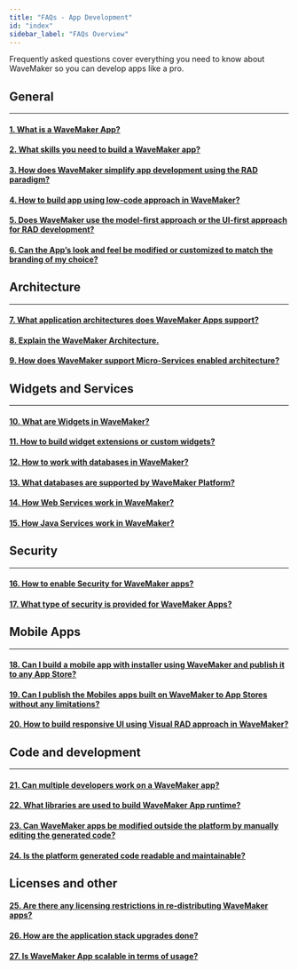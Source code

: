 ```yaml
---
title: "FAQs - App Development"
id: "index"
sidebar_label: "FAQs Overview"
---
```

Frequently asked questions cover everything you need to know about WaveMaker so you can develop apps like a pro.     

## General 
---
#### [1. What is a WaveMaker App?](/learn/app-development/wavemaker-app-development-faqs/what-is-wavemaker-app)

#### [2. What skills you need to build a WaveMaker app?](/learn/app-development/wavemaker-app-development-faqs/skills-need-to-build-wavemaker-app)

#### [3. How does WaveMaker simplify app development using the RAD paradigm?](/learn/app-development/wavemaker-app-development-faqs/app-development-using-rad)

#### [4. How to build app using low-code approach in WaveMaker?](/learn/app-development/wavemaker-app-development-faqs/build-app-using-low-code-approach)

#### [5. Does WaveMaker use the model-first approach or the UI-first approach for RAD development?](/learn/app-development/wavemaker-app-development-faqs/model-first-or-UI-first-rad-development)  

#### [6. Can the App’s look and feel be modified or customized to match the branding of my choice?](/learn/app-development/wavemaker-app-development-faqs/customizing-app-to-your-own-branding)

## Architecture 
---

#### [7. What application architectures does WaveMaker Apps support?](/learn/app-development/wavemaker-app-development-faqs/wavemaker-application-architecture)


#### [8. Explain the WaveMaker Architecture.](/learn/app-development/wavemaker-app-development-faqs/wavemaker-architecture)



#### [9. How does WaveMaker support Micro-Services enabled architecture?](/learn/app-development/wavemaker-app-development-faqs/micro-services-enabled-architecture) 


## Widgets and Services
---

#### [10. What are Widgets in WaveMaker?](/learn/app-development/wavemaker-app-development-faqs/widgets-in-wavemaker)   

#### [11. How to build widget extensions or custom widgets?](/learn/app-development/wavemaker-app-development-faqs/building-widget-extension-custom-widget)
#### [12. How to work with databases in WaveMaker?](/learn/app-development/wavemaker-app-development-faqs/database-in-wavemaker)  

#### [13. What databases are supported by WaveMaker Platform?](/learn/app-development/wavemaker-app-development-faqs/databases-supported-by-wavemaker-platform)  

#### [14. How Web Services work in WaveMaker?](/learn/app-development/wavemaker-app-development-faqs/web-services)  

#### [15. How Java Services work in WaveMaker?](/learn/app-development/wavemaker-app-development-faqs/java-services-in-wavemaker)  



## Security
---

#### [16. How to enable Security for WaveMaker apps?](/learn/app-development/wavemaker-app-development-faqs/security-in-wavemaker)


#### [17. What type of security is provided for WaveMaker Apps?](/learn/app-development/wavemaker-app-development-faqs/security-provided-for-wavemaker-apps)

## Mobile Apps
---



#### [18. Can I build a mobile app with installer using WaveMaker and publish it to any App Store?](/learn/app-development/wavemaker-app-development-faqs/publishing-app-to-app-store) 

#### [19. Can I publish the Mobiles apps built on WaveMaker to App Stores without any limitations?](/learn/app-development/wavemaker-app-development-faqs/publish-to-app-store-without-any-limitations)



#### [20. How to build responsive UI using Visual RAD approach in WaveMaker?](/learn/app-development/wavemaker-app-development-faqs/build-responsive-ui-using-visual-rad-approach)


## Code and development
---

#### [21. Can multiple developers work on a WaveMaker app?](/learn/app-development/wavemaker-app-development-faqs/working-with-multiple-developers)

#### [22. What libraries are used to build WaveMaker App runtime?](/learn/app-development/wavemaker-app-development-faqs/libraries-used-app-runtime)

#### [23. Can WaveMaker apps be modified outside the platform by manually editing the generated code?](/learn/app-development/wavemaker-app-development-faqs/editing-generated-code-outside-platform)

#### [24. Is the platform generated code readable and maintainable?](/learn/app-development/wavemaker-app-development-faqs/platform-generated-code)


## Licenses and other

#### [25. Are there any licensing restrictions in re-distributing WaveMaker apps?](/learn/app-development/wavemaker-app-development-faqs/redistributing-licensing)  

#### [26. How are the application stack upgrades done?](/learn/app-development/wavemaker-app-development-faqs/application-stack-upgrades)

#### [27. Is WaveMaker App scalable in terms of usage?](/learn/app-development/wavemaker-app-development-faqs/is-wavemaker-app-scalable)
